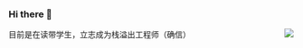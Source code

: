 ### Hi there 👋

<img align="right" src="https://github-readme-stats.vercel.app/api?username=weypro&show_icons=true&icon_color=eed0d2&text_color=24292e&bg_color=ffffff&title_color=eed0d2&hide_title=true" />

目前是在读带学生，立志成为栈溢出工程师（确信）
